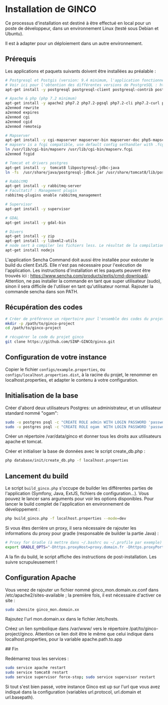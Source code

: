 # Installation de GINCO

Ce processus d'installation est destiné à être effectué en local pour un poste de développeur, dans un environnement Linux (testé sous Debian et Ubuntu). 
 
Il est à adapter pour un déploiement dans un autre environnement.

## Prérequis

Les applications et paquets suivants doivent être installées au préalable : 

```bash
# Postgresql et Postgis (version: 9.4 minimum, l'application fonctionne dans les versions supérieures)
# Voir ici pour l'obtention des différentes versions de PostgreSQL : https://www.postgresql.org/download/
apt-get install -y postgresql postgresql-client postgresql-contrib postgresql-9.4-postgis

# Apache & php (php 7.2 minimum)
apt-get install -y apache2 php7.2 php7.2-pgsql php7.2-cli php7.2-curl php7.2-bcmath php7.2-mbstring php7.2-json php7.2-zip php7.2-xml
a2enmod rewrite
a2enmod expires
a2enmod cgi
a2enmod cgid
a2enmod remoteip

# Mapserver
apt-get install -y cgi-mapserver mapserver-bin mapserver-doc php5-mapscript libapache2-mod-fcgid
# mapserv is a fcgi compatible, use default config sethandler with .fcgi
ln /usr/lib/cgi-bin/mapserv /usr/lib/cgi-bin/mapserv.fcgi
a2enmod fcgid

# Tomcat et drivers postgres
apt-get install -y  tomcat8 libpostgresql-jdbc-java
ln -fs  /usr/share/java/postgresql-jdbc4.jar /usr/share/tomcat8/lib/postgresql-jdbc4.jar

# RabbitMQ
apt-get install -y rabbitmq-server
# Facultatif : Management plugin
rabbitmq-plugins enable rabbitmq_management

# Supervisor
apt-get install -y supervisor

# GDAL
apt-get install -y gdal-bin

# Divers
apt-get install -y zip
apt-get install -y libxml2-utils
# node sert à compiler les fichiers less. Le résultat de la compilation est commité, donc node n'est pas utile ailleurs que sur les machines de dev.
apt-get install nodejs 
```

L'application Sencha Command doit aussi être installée pour exécuter le build du client ExtJS.
Elle n'est pas nécessaire pour l'exécution de l'application. Les instructions d'installation et 
les paquets peuvent être trouvés ici : https://www.sencha.com/products/extjs/cmd-download/. 
Attention, ne pas installer la commande en tant que super utilisateur (sudo), sinon il sera difficile 
de l'utiliser en tant qu'utilisateur normal.
Rajouter la commande sencha dans son PATH. 

## Récupération des codes
```bash
# Créer de préférence un répertoire pour l'ensemble des codes du projet:
mkdir -p /path/to/ginco-project
cd /path/to/ginco-project

# récupérer le code du projet ginco
git clone https://github.com/SINP-GINCO/ginco.git

```

## Configuration de votre instance

Copier le fichier `configs/example.properties`, ou `configs/localhost.properties.dist`, 
à la racine du projet, le renommer en localhost.properties, et adapter le contenu 
à votre configuration.

## Initialisation de la base

Créer d'abord deux utilisateurs Postgres: un administrateur, et un utilisateur standard nommé "ogam": 
```bash
sudo -u postgres psql -c "CREATE ROLE admin WITH LOGIN PASSWORD 'passwd' SUPERUSER;"
sudo -u postgres psql -c "CREATE ROLE ogam  WITH LOGIN PASSWORD 'passwd' NOSUPERUSER NOINHERIT NOCREATEDB NOCREATEROLE;"
```

Créer un répertoire /var/data/ginco et donner tous les droits aux utilisateurs apache et tomcat.  

Créer et initialiser la base de données avec le script create_db.php : 
```bash
php database/init/create_db.php -f localhost.properties
```

## Lancement du build

Le script `build_ginco.php` s'occupe de builder les différentes parties de 
l'application (Symfony, Java, ExtJS, fichiers de configuration...). Vous pouvez le lancer 
sans arguments pour voir les options disponibles. Pour lancer le build complet 
de l'application en environnement de développement :

```bash
php build_ginco.php -f localhost.properties --mode=dev
```

Si vous êtes derrière un proxy, il sera nécessaire de rajouter les informations du proxy
pour gradle (responsable de builder la partie Java) : 

```bash
# Proxy for Gradle (à mettre dans ~/.bashrc ou ~/.profile par exemple)
export GRADLE_OPTS="-Dhttps.proxyHost=proxy.domain.fr -Dhttps.proxyPort=XXXX"
```

A la fin du build, le script affiche des instructions de post-installation.
Les suivre scrupuleusement ! 

## Configuration Apache 

Vous venez de rajouter un fichier nommé ginco_mon.domain.xx.conf dans /etc/apache2/sites-available ; 
la première fois, il est nécessaire d'activer ce site :

```bash
sudo a2ensite ginco_mon.domain.xx
```

Rajoutez l'url mon.domain.xx dans le fichier /etc/hosts. 

Créez un lien symbolique dans /var/www/ vers le répertoire /pat/to/ginco-project/ginco. Attention 
ce lien doit être le même que celui indique dans localhost.properties, pour la variable apache.path.to.app

## Fin

Redémarrez tous les services : 

```bash
sudo service apache restart 
sudo service tomcat8 restart 
sudo service supervisor force-stop; sudo service supervisor restart
```
Si tout s'est bien passé, votre instance Ginco est up sur l'url que vous avez indiqué dans la configuration 
(variables url.protocol, url.domain et url.basepath). 